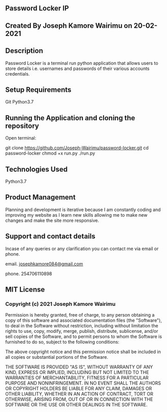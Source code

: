 ## Password Locker IP

## Created By Joseph Kamore Wairimu on 20-02-2021

## Description
Password Locker is a terminal run python application that allows users to store details i.e. usernames and passwords of their various accounts credentials.

## Setup Requirements
Git
Python3.7

## Running the Application and cloning the repository
Open terminal:

git clone https://github.com/Joseph-Wairimu/password-locker.git
cd password-locker
chmod +x run.py
./run.py

## Technologies Used
Python3.7

## Product Management
Planning and development is iterative because I am constantly coding and improving my website as I learn new skills allowing me to make new changes and make the site more responsive.


## Support and contact details
Incase of any queries or any clarification you can contact me via email or phone.

email. josephkamore084@gmail.com

phone. 254706110898

## MIT License
### Copyright (c) 2021 Joseph Kamore Wairimu
Permission is hereby granted, free of charge, to any person obtaining a copy of this software and associated documentation files (the "Software"), to deal in the Software without restriction, including without limitation the rights to use, copy, modify, merge, publish, distribute, sublicense, and/or sell copies of the Software, and to permit persons to whom the Software is furnished to do so, subject to the following conditions:

The above copyright notice and this permission notice shall be included in all copies or substantial portions of the Software.

THE SOFTWARE IS PROVIDED "AS IS", WITHOUT WARRANTY OF ANY KIND, EXPRESS OR IMPLIED, INCLUDING BUT NOT LIMITED TO THE WARRANTIES OF MERCHANTABILITY, FITNESS FOR A PARTICULAR PURPOSE AND NONINFRINGEMENT. IN NO EVENT SHALL THE AUTHORS OR COPYRIGHT HOLDERS BE LIABLE FOR ANY CLAIM, DAMAGES OR OTHER LIABILITY, WHETHER IN AN ACTION OF CONTRACT, TORT OR OTHERWISE, ARISING FROM, OUT OF OR IN CONNECTION WITH THE SOFTWARE OR THE USE OR OTHER DEALINGS IN THE SOFTWARE.

